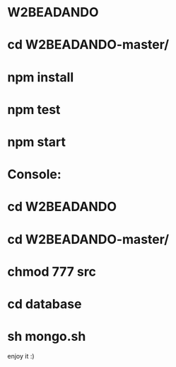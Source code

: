 # W2BEADANDO

# cd W2BEADANDO-master/
# npm install
# npm test
# npm start



# Console:
# cd W2BEADANDO
# cd W2BEADANDO-master/
# chmod 777 src
# cd database
# sh mongo.sh

enjoy it :)
